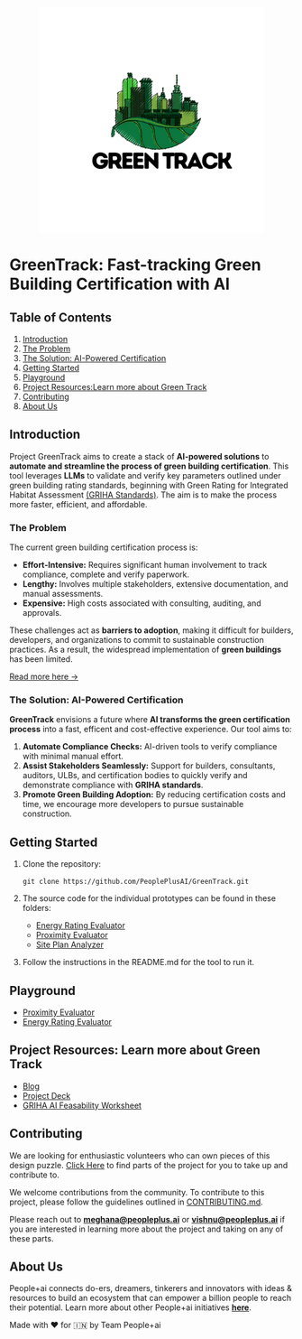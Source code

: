 

<div style="display:flex; width:100%; height: 400px; justify-content:center; align-items:center;">
 <img src='./static/logo.png' width="400" height="400" style="object-fit: contain;">
</div>

# **GreenTrack: Fast-tracking Green Building Certification with AI**  

## **Table of Contents**  
1. [Introduction](#introduction)  
2. [The Problem](#the-problem)  
3. [The Solution: AI-Powered Certification](#the-solution-ai-powered-certification)  
4. [Getting Started](#getting-started)  
5. [Playground](#playground)
6. [Project Resources:Learn more about Green Track](#project-resources-learn-more-about-green-track)  
7. [Contributing](#contributing)  
8. [About Us](#about-us)  

## **Introduction**  

Project GreenTrack aims to create a stack of **AI-powered solutions** to **automate and streamline the process of green building certification**. This tool leverages **LLMs** to validate and verify key parameters outlined under green building rating standards, beginning with Green Rating for Integrated Habitat Assessment [(GRIHA Standards)](https://docs.google.com/spreadsheets/d/1ACInZjybHO91J53p1HrEaPxn8wKxdPAppkET2UgFlZw/edit?usp=sharing). The aim is to make the process more faster, efficient, and affordable.

### **The Problem**  

The current green building certification process is:  
- **Effort-Intensive:** Requires significant human involvement to track compliance, complete and verify paperwork.
- **Lengthy:** Involves multiple stakeholders, extensive documentation, and manual assessments.  
- **Expensive:** High costs associated with consulting, auditing, and approvals.  

These challenges act as **barriers to adoption**, making it difficult for builders, developers, and organizations to commit to sustainable construction practices. As a result, the widespread implementation of **green buildings** has been limited.

[Read more here ->](https://peopleplus.ai/blog/reimagining-green-building-certification-the-ai-powered-approach)

### **The Solution: AI-Powered Certification**  

**GreenTrack** envisions a future where **AI transforms the green certification process** into a fast, efficent and cost-effective experience. Our tool aims to:  

1. **Automate Compliance Checks:** AI-driven tools to verify compliance with minimal manual effort.  
2. **Assist Stakeholders Seamlessly:** Support for builders, consultants, auditors, ULBs, and certification bodies to quickly verify and demonstrate compliance with **GRIHA standards**.  
3. **Promote Green Building Adoption:** By reducing certification costs and time, we encourage more developers to pursue sustainable construction.

## **Getting Started**  

1. Clone the repository:
   ```
   git clone https://github.com/PeoplePlusAI/GreenTrack.git
   ```

2. The source code for the individual prototypes can be found in these folders:  
   - [Energy Rating Evaluator](./Energy%20Rating%20Evaluator)  
   - [Proximity Evaluator](./Proximity%20Evaluator)  
   - [Site Plan Analyzer](./Site%20Plan%20Analyzer)  

3. Follow the instructions in the README.md for the tool to run it.

## Playground
- [Proximity Evaluator](https://green-track-proximityevaluator.vercel.app/)
- [Energy Rating Evaluator](https://greentrack.pplus.ai/)

## **Project Resources: Learn more about Green Track**

- [Blog](https://peopleplus.ai/blog/reimagining-green-building-certification-the-ai-powered-approach)
- [Project Deck](https://drive.google.com/file/d/10o8E93Yp8EM6o7b3wSwI6dJFk7DbwMM2/view)
- [GRIHA AI Feasability Worksheet](https://docs.google.com/spreadsheets/d/1ACInZjybHO91J53p1HrEaPxn8wKxdPAppkET2UgFlZw/edit?usp=sharing)

## **Contributing**

We are looking for enthusiastic volunteers who can own pieces of this design puzzle. [Click Here](https://pplus.ai/openroles) to find parts of the project for you to take up and contribute to.

We welcome contributions from the community. To contribute to this project, please follow the guidelines outlined in [CONTRIBUTING.md](./CONTRIBUTING.md).

Please reach out to **[meghana@peopleplus.ai](mailto:meghana@peopleplus.ai)** or **[vishnu@peopleplus.ai](mailto:vishnu@peopleplus.ai)** if you are interested in learning more about the project and taking on any of these parts. 

## **About Us**  
People+ai connects do-ers, dreamers, tinkerers and innovators with ideas & resources to build an ecosystem that can empower a billion people to reach their potential. Learn more about other People+ai initiatives **[here](https://peopleplus.ai/)**.  

Made with ♥️ for 🇮🇳 by Team People+ai
